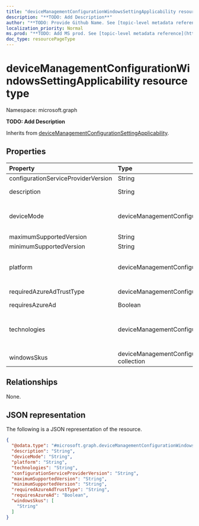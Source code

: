 ```yaml
---
title: "deviceManagementConfigurationWindowsSettingApplicability resource type"
description: "**TODO: Add Description**"
author: "**TODO: Provide Github Name. See [topic-level metadata reference](https://msgo.azurewebsites.net/add/document/guidelines/metadata.html#topic-level-metadata)**"
localization_priority: Normal
ms.prod: "**TODO: Add MS prod. See [topic-level metadata reference](https://msgo.azurewebsites.net/add/document/guidelines/metadata.html#topic-level-metadata)**"
doc_type: resourcePageType
---
```


# deviceManagementConfigurationWindowsSettingApplicability resource type

Namespace: microsoft.graph



**TODO: Add Description**


Inherits from [deviceManagementConfigurationSettingApplicability](../resources/devicemanagementconfigurationsettingapplicability.md).

## Properties
|Property|Type|Description|
|:---|:---|:---|
|configurationServiceProviderVersion|String|Version of CSP setting is a part of|
|description|String|description of the setting Inherited from [deviceManagementConfigurationSettingApplicability](../resources/devicemanagementconfigurationsettingapplicability.md)|
|deviceMode|deviceManagementConfigurationDeviceMode|Device Mode that setting can be applied on Inherited from [deviceManagementConfigurationSettingApplicability](../resources/devicemanagementconfigurationsettingapplicability.md). Possible values are: `none`, `kiosk`.|
|maximumSupportedVersion|String|Maximum supported version of Windows|
|minimumSupportedVersion|String|Minimum supported version of Windows|
|platform|deviceManagementConfigurationPlatforms|Platform setting can be applied on Inherited from [deviceManagementConfigurationSettingApplicability](../resources/devicemanagementconfigurationsettingapplicability.md). Possible values are: `none`, `macOS`, `windows10X`, `windows10`.|
|requiredAzureAdTrustType|deviceManagementConfigurationAzureAdTrustType|Required AzureAD trust type. Possible values are: `none`, `azureAdJoined`, `addWorkAccount`, `mdmOnly`.|
|requiresAzureAd|Boolean|AzureAD setting requirement|
|technologies|deviceManagementConfigurationTechnologies|Which technology channels this setting can be deployed through Inherited from [deviceManagementConfigurationSettingApplicability](../resources/devicemanagementconfigurationsettingapplicability.md). Possible values are: `none`, `mdm`, `windows10XManagement`, `configManager`.|
|windowsSkus|deviceManagementConfigurationWindowsSkus collection|List of Windows SKUs that the setting is applicable for|

## Relationships
None.

## JSON representation
The following is a JSON representation of the resource.
<!-- {
  "blockType": "resource",
  "@odata.type": "microsoft.graph.deviceManagementConfigurationWindowsSettingApplicability"
}
-->
``` json
{
  "@odata.type": "#microsoft.graph.deviceManagementConfigurationWindowsSettingApplicability",
  "description": "String",
  "deviceMode": "String",
  "platform": "String",
  "technologies": "String",
  "configurationServiceProviderVersion": "String",
  "maximumSupportedVersion": "String",
  "minimumSupportedVersion": "String",
  "requiredAzureAdTrustType": "String",
  "requiresAzureAd": "Boolean",
  "windowsSkus": [
    "String"
  ]
}
```

